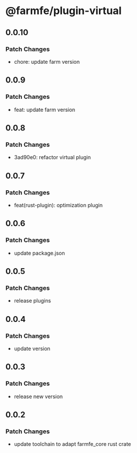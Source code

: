 # @farmfe/plugin-virtual

## 0.0.10

### Patch Changes

- chore: update farm version

## 0.0.9

### Patch Changes

- feat: update farm version

## 0.0.8

### Patch Changes

- 3ad90e0: refactor virtual plugin

## 0.0.7

### Patch Changes

- feat(rust-plugin): optimization plugin

## 0.0.6

### Patch Changes

- update package.json

## 0.0.5

### Patch Changes

- release plugins

## 0.0.4

### Patch Changes

- update version

## 0.0.3

### Patch Changes

- release new version

## 0.0.2

### Patch Changes

- update toolchain to adapt farmfe_core rust crate
